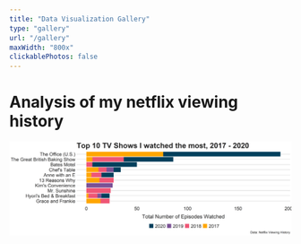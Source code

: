 ```yaml
---
title: "Data Visualization Gallery"
type: "gallery"
url: "/gallery"
maxWidth: "800x"
clickablePhotos: false
---
```


# Analysis of my netflix viewing history 
![](figures/netflix_ep.png)
